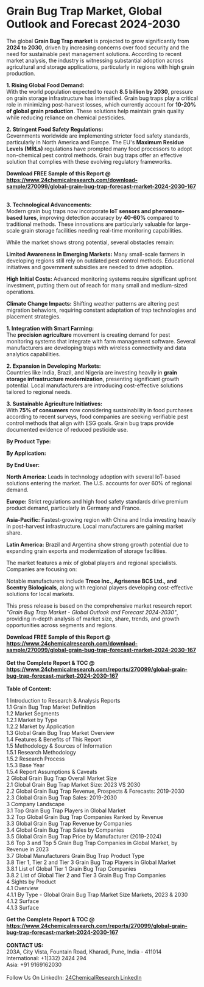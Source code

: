 <h1>Grain Bug Trap Market, Global Outlook and Forecast 2024-2030</h1><p>The global <strong>Grain Bug Trap market</strong> is projected to grow significantly from <strong>2024 to 2030</strong>, driven by increasing concerns over food security and the need for sustainable pest management solutions. According to recent market analysis, the industry is witnessing substantial adoption across agricultural and storage applications, particularly in regions with high grain production.</p><p><strong>1. Rising Global Food Demand:</strong><br>
With the world population expected to reach <strong>8.5 billion by 2030</strong>, pressure on grain storage infrastructure has intensified. Grain bug traps play a critical role in minimizing post-harvest losses, which currently account for <strong>10-20% of global grain production</strong>. These solutions help maintain grain quality while reducing reliance on chemical pesticides.</p><p><strong>2. Stringent Food Safety Regulations:</strong><br>
Governments worldwide are implementing stricter food safety standards, particularly in North America and Europe. The EU's <strong>Maximum Residue Levels (MRLs)</strong> regulations have prompted many food processors to adopt non-chemical pest control methods. Grain bug traps offer an effective solution that complies with these evolving regulatory frameworks.</p><div><b>Download FREE Sample of this Report @ 
            <a href="https://www.24chemicalresearch.com/download-sample/270099/global-grain-bug-trap-forecast-market-2024-2030-167">
            https://www.24chemicalresearch.com/download-sample/270099/global-grain-bug-trap-forecast-market-2024-2030-167</a></b></div><br><p><strong>3. Technological Advancements:</strong><br>
Modern grain bug traps now incorporate <strong>IoT sensors and pheromone-based lures</strong>, improving detection accuracy by <strong>40-60%</strong> compared to traditional methods. These innovations are particularly valuable for large-scale grain storage facilities needing real-time monitoring capabilities.</p><p>While the market shows strong potential, several obstacles remain:</p><p><strong>Limited Awareness in Emerging Markets:</strong> Many small-scale farmers in developing regions still rely on outdated pest control methods. Educational initiatives and government subsidies are needed to drive adoption.</p><p><strong>High Initial Costs:</strong> Advanced monitoring systems require significant upfront investment, putting them out of reach for many small and medium-sized operations.</p><p><strong>Climate Change Impacts:</strong> Shifting weather patterns are altering pest migration behaviors, requiring constant adaptation of trap technologies and placement strategies.</p><p><strong>1. Integration with Smart Farming:</strong><br>
The <strong>precision agriculture</strong> movement is creating demand for pest monitoring systems that integrate with farm management software. Several manufacturers are developing traps with wireless connectivity and data analytics capabilities.</p><p><strong>2. Expansion in Developing Markets:</strong><br>
Countries like India, Brazil, and Nigeria are investing heavily in <strong>grain storage infrastructure modernization</strong>, presenting significant growth potential. Local manufacturers are introducing cost-effective solutions tailored to regional needs.</p><p><strong>3. Sustainable Agriculture Initiatives:</strong><br>
With <strong>75% of consumers</strong> now considering sustainability in food purchases according to recent surveys, food companies are seeking verifiable pest control methods that align with ESG goals. Grain bug traps provide documented evidence of reduced pesticide use.</p><p><strong>By Product Type:</strong></p><p><strong>By Application:</strong></p><p><strong>By End User:</strong></p><p><strong>North America:</strong> Leads in technology adoption with several IoT-based solutions entering the market. The U.S. accounts for over 60% of regional demand.</p><p><strong>Europe:</strong> Strict regulations and high food safety standards drive premium product demand, particularly in Germany and France.</p><p><strong>Asia-Pacific:</strong> Fastest-growing region with China and India investing heavily in post-harvest infrastructure. Local manufacturers are gaining market share.</p><p><strong>Latin America:</strong> Brazil and Argentina show strong growth potential due to expanding grain exports and modernization of storage facilities.</p><p>The market features a mix of global players and regional specialists. Companies are focusing on:</p><p>Notable manufacturers include <strong>Trece Inc., Agrisense BCS Ltd., and Scentry Biologicals</strong>, along with regional players developing cost-effective solutions for local markets.</p><p>This press release is based on the comprehensive market research report <em>"Grain Bug Trap Market - Global Outlook and Forecast 2024-2030"</em>, providing in-depth analysis of market size, share, trends, and growth opportunities across segments and regions.</p><div><b>Download FREE Sample of this Report @ 
            <a href="https://www.24chemicalresearch.com/download-sample/270099/global-grain-bug-trap-forecast-market-2024-2030-167">
            https://www.24chemicalresearch.com/download-sample/270099/global-grain-bug-trap-forecast-market-2024-2030-167</a></b></div><br><div><b>Get the Complete Report & TOC @ 
            <a href="https://www.24chemicalresearch.com/reports/270099/global-grain-bug-trap-forecast-market-2024-2030-167">
            https://www.24chemicalresearch.com/reports/270099/global-grain-bug-trap-forecast-market-2024-2030-167</a></b></div><br>
            <b>Table of Content:</b><p>1 Introduction to Research & Analysis Reports<br />
    1.1 Grain Bug Trap Market Definition<br />
    1.2 Market Segments<br />
        1.2.1 Market by Type<br />
        1.2.2 Market by Application<br />
    1.3 Global Grain Bug Trap Market Overview<br />
    1.4 Features & Benefits of This Report<br />
    1.5 Methodology & Sources of Information<br />
        1.5.1 Research Methodology<br />
        1.5.2 Research Process<br />
        1.5.3 Base Year<br />
        1.5.4 Report Assumptions & Caveats<br />
2 Global Grain Bug Trap Overall Market Size<br />
    2.1 Global Grain Bug Trap Market Size: 2023 VS 2030<br />
    2.2 Global Grain Bug Trap Revenue, Prospects & Forecasts: 2019-2030<br />
    2.3 Global Grain Bug Trap Sales: 2019-2030<br />
3 Company Landscape<br />
    3.1 Top Grain Bug Trap Players in Global Market<br />
    3.2 Top Global Grain Bug Trap Companies Ranked by Revenue<br />
    3.3 Global Grain Bug Trap Revenue by Companies<br />
    3.4 Global Grain Bug Trap Sales by Companies<br />
    3.5 Global Grain Bug Trap Price by Manufacturer (2019-2024)<br />
    3.6 Top 3 and Top 5 Grain Bug Trap Companies in Global Market, by Revenue in 2023<br />
    3.7 Global Manufacturers Grain Bug Trap Product Type<br />
    3.8 Tier 1, Tier 2 and Tier 3 Grain Bug Trap Players in Global Market<br />
        3.8.1 List of Global Tier 1 Grain Bug Trap Companies<br />
        3.8.2 List of Global Tier 2 and Tier 3 Grain Bug Trap Companies<br />
4 Sights by Product<br />
    4.1 Overview<br />
        4.1.1 By Type - Global Grain Bug Trap Market Size Markets, 2023 & 2030<br />
        4.1.2 Surface<br />
        4.1.3 Surface</p><div><b>Get the Complete Report & TOC @ 
            <a href="https://www.24chemicalresearch.com/reports/270099/global-grain-bug-trap-forecast-market-2024-2030-167">
            https://www.24chemicalresearch.com/reports/270099/global-grain-bug-trap-forecast-market-2024-2030-167</a></b></div><br><b>CONTACT US:</b><br>
            203A, City Vista, Fountain Road, Kharadi, Pune, India - 411014<br>
            International: +1(332) 2424 294<br>
            Asia: +91 9169162030 <br><br>
            Follow Us On LinkedIn: <a href="https://www.linkedin.com/company/24chemicalresearch/">24ChemicalResearch LinkedIn</a>